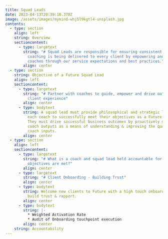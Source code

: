 ```yaml
---
title: Squad Leads
date: 2023-04-13T20:39:10.370Z
image: /assets/images/mymind-whj5l9kgtl4-unsplash.jpg
contents:
  - type: section
    align: left
    string: Overview
    sectioncontent:
      - type: largetext
        string: "# Squad Leads are responsible for ensuring consistent, excellent
          coaching is being delivered to every client by empowering and guiding
          coaches through our service expectations and best practices."
        align: center
  - type: section
    string: Objective of a Future Squad Lead
    align: left
    sectioncontent:
      - type: largetext
        string: "# Partner with coaches to guide, empower and drive outcomes for our
          client experience"
        align: center
      - type: bodytext
        string: A squad lead must provide philosophical and strategic leadership for
          each coach to successfully meet their objectives as a Future coach.
          They must drive successful business outcomes by proactively monitoring
          coach outputs as a means of understanding & improving the quality of
          coach inputs.
        align: center
  - type: section
    align: left
    sectioncontent:
      - type: largetext
        string: "# What is a coach and squad lead held accountable for to ensure
          objectives are met?"
        align: center
      - type: largetext
        string: "# Client Onboarding - Building Trust"
        align: center
      - type: bodytext
        string: Welcome new clients to Future with a high touch onboarding experience to
          build trust & rapport.
        align: center
      - type: bodytext
        string: |-
          * Weighted Activation Rate 
          * Audit of Onboarding touchpoint execution
        align: center
    string: Accountability
---
```


